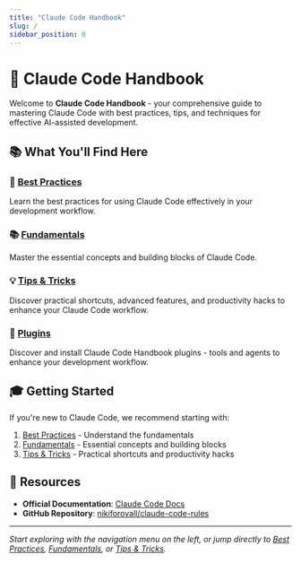 ```yaml
---
title: "Claude Code Handbook"
slug: /
sidebar_position: 0
---
```


# 🚀 Claude Code Handbook

Welcome to **Claude Code Handbook** - your comprehensive guide to mastering Claude Code with best practices, tips, and techniques for effective AI-assisted development.

## 📚 What You'll Find Here

### 🎯 [Best Practices](/best-practices)
Learn the best practices for using Claude Code effectively in your development workflow.

### 📚 [Fundamentals](/fundamentals/understanding-building-blocks)
Master the essential concepts and building blocks of Claude Code.

### 💡 [Tips & Tricks](/tips-and-tricks/use-cc-alias)
Discover practical shortcuts, advanced features, and productivity hacks to enhance your Claude Code workflow.

### 🔌 [Plugins](/plugins)
Discover and install Claude Code Handbook plugins - tools and agents to enhance your development workflow.


## 🎓 Getting Started

If you're new to Claude Code, we recommend starting with:
1. [Best Practices](/best-practices) - Understand the fundamentals
2. [Fundamentals](/fundamentals/understanding-building-blocks) - Essential concepts and building blocks
3. [Tips & Tricks](/tips-and-tricks/use-cc-alias) - Practical shortcuts and productivity hacks

## 🔗 Resources

- **Official Documentation**: [Claude Code Docs](https://docs.claude.com/en/docs/claude-code/overview)
- **GitHub Repository**: [nikiforovall/claude-code-rules](https://github.com/nikiforovall/claude-code-rules)

---

*Start exploring with the navigation menu on the left, or jump directly to [Best Practices](/best-practices), [Fundamentals](/fundamentals/understanding-building-blocks), or [Tips & Tricks](/tips-and-tricks/use-cc-alias).*
